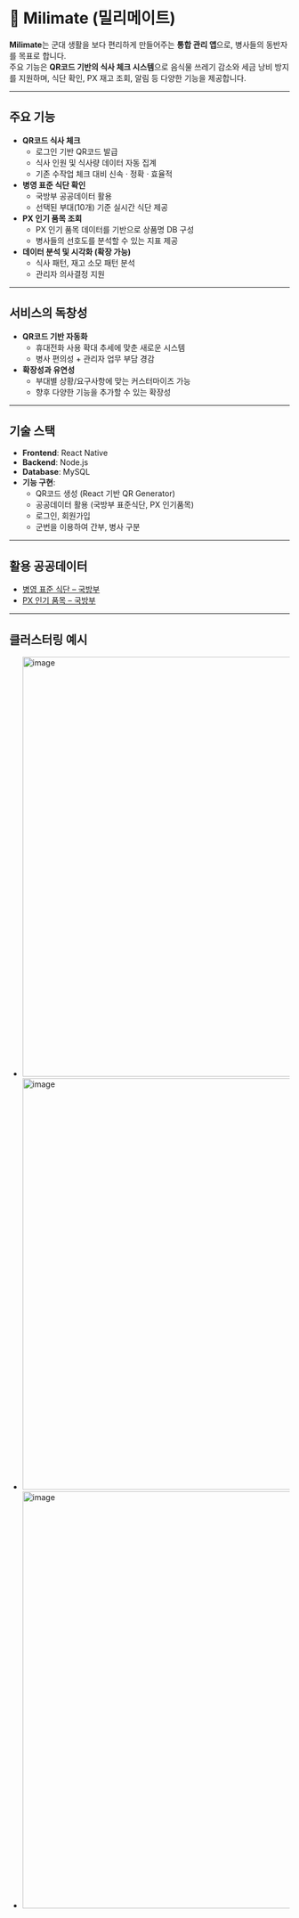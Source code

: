 # 📱 Milimate (밀리메이트)

**Milimate**는 군대 생활을 보다 편리하게 만들어주는 **통합 관리 앱**으로, 병사들의 동반자를 목표로 합니다.  
주요 기능은 **QR코드 기반의 식사 체크 시스템**으로 음식물 쓰레기 감소와 세금 낭비 방지를 지원하며, 식단 확인, PX 재고 조회, 알림 등 다양한 기능을 제공합니다.  

---

## 주요 기능
- **QR코드 식사 체크**  
  - 로그인 기반 QR코드 발급  
  - 식사 인원 및 식사량 데이터 자동 집계  
  - 기존 수작업 체크 대비 신속 · 정확 · 효율적  
- **병영 표준 식단 확인**  
  - 국방부 공공데이터 활용  
  - 선택된 부대(10개) 기준 실시간 식단 제공  
- **PX 인기 품목 조회**  
  - PX 인기 품목 데이터를 기반으로 상품명 DB 구성  
  - 병사들의 선호도를 분석할 수 있는 지표 제공  
- **데이터 분석 및 시각화 (확장 가능)**  
  - 식사 패턴, 재고 소모 패턴 분석  
  - 관리자 의사결정 지원  

---

## 서비스의 독창성
- **QR코드 기반 자동화**  
  - 휴대전화 사용 확대 추세에 맞춘 새로운 시스템  
  - 병사 편의성 + 관리자 업무 부담 경감  
- **확장성과 유연성**  
  - 부대별 상황/요구사항에 맞는 커스터마이즈 가능  
  - 향후 다양한 기능을 추가할 수 있는 확장성  

---

## 기술 스택
- **Frontend**: React Native  
- **Backend**: Node.js  
- **Database**: MySQL  
- **기능 구현**:  
  - QR코드 생성 (React 기반 QR Generator)  
  - 공공데이터 활용 (국방부 표준식단, PX 인기품목)
  - 로그인, 회원가입
  - 군번을 이용하여 간부, 병사 구분

---

## 활용 공공데이터
- [병영 표준 식단 – 국방부](https://data.mnd.go.kr/mbshome/mbs/data/subview.jsp?id=data_020000000000&dataUrl=openapi)  
- [PX 인기 품목 – 국방부](https://data.mnd.go.kr/mbshome/mbs/data/subview.jsp?id=data_020000000000&dataUrl=openapi)  

---

## 클러스터링 예시
- <img width="1528" height="754" alt="image" src="https://github.com/user-attachments/assets/2ff26ed2-85ec-4d01-be1e-be0cb9024135" />
- <img width="1414" height="739" alt="image" src="https://github.com/user-attachments/assets/bec612c5-7fc2-442c-8137-37b8481e7237" />
- <img width="1390" height="749" alt="image" src="https://github.com/user-attachments/assets/3cc126b0-b3a1-4b40-8311-a5885e89084f" />

